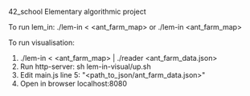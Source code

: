 42_school Elementary algorithmic project

To run lem_in:
./lem-in < <ant_farm_map> or ./lem-in <ant_farm_map>

To run visualisation:
1. ./lem-in < <ant_farm_map> | ./reader <ant_farm_data.json>
2. Run http-server: sh lem-in-visual/up.sh
3. Edit main.js line 5: "<path_to_json/ant_farm_data.json>"
4. Open in browser localhost:8080
